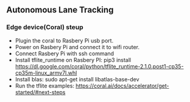 ## Autonomous Lane Tracking
### Edge device(Coral) steup
* Plugin the coral to Rasbery Pi usb port.
* Power on Rasbery Pi and connect it to wifi router.
* Connect Rasbery Pi with ssh command
* Install tflite_runtime on Rasbery PI: pip3 install https://dl.google.com/coral/python/tflite_runtime-2.1.0.post1-cp35-cp35m-linux_armv7l.whl
* Install blas: sudo apt-get install libatlas-base-dev
* Run the tflite examples: https://coral.ai/docs/accelerator/get-started/#next-steps
